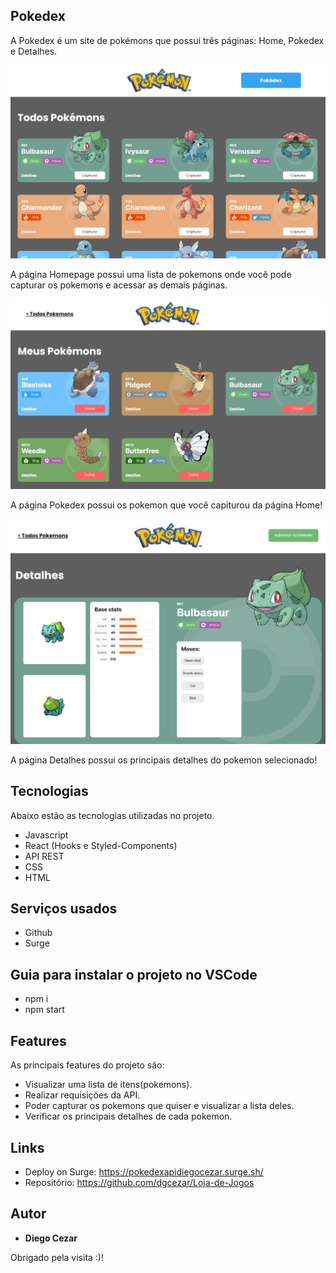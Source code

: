 ## Pokedex

A Pokedex é um site de pokémons que possui três páginas: Home, Pokedex e Detalhes. 

![Preview](https://github.com/dgcezar/projeto-react-apis/blob/60393453fbd2b37d95a6765e919f89ae1be3fcbd/src/ImgReadme/pokedex_homepagee.png)

A página Homepage possui uma lista de pokemons onde você pode capturar os pokemons e acessar as demais páginas.

![Preview](https://github.com/dgcezar/projeto-react-apis/blob/5d4948adf36e3dab1a64b009484e239db13809cc/src/ImgReadme/pokedex_pokedex.png)

A página Pokedex possui os pokemon que você capiturou da página Home!

![Preview](https://github.com/dgcezar/projeto-react-apis/blob/5d4948adf36e3dab1a64b009484e239db13809cc/src/ImgReadme/pokedex_detalhes.png)

A página Detalhes possui os principais detalhes do pokemon selecionado!

## Tecnologias 

Abaixo estão as tecnologias utilizadas no projeto.

* Javascript
* React (Hooks e Styled-Components)
* API REST
* CSS
* HTML

## Serviços usados

* Github
* Surge

## Guia para instalar o projeto no VSCode

- npm i
- npm start

## Features

As principais features do projeto são:
 - Visualizar uma lista de itens(pokemons).
 - Realizar requisições da API.
 - Poder capturar os pokemons que quiser e visualizar a lista deles.
 - Verificar os principais detalhes de cada pokemon.

## Links
  - Deploy on Surge: https://pokedexapidiegocezar.surge.sh/
  - Repositório: https://github.com/dgcezar/Loja-de-Jogos  

  ## Autor

  * **Diego Cezar** 

  Obrigado pela visita :)!
